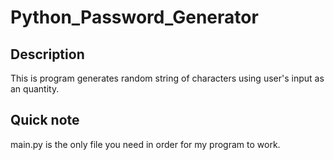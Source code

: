 # Python_Password_Generator
## Description
This is program generates random string of characters using user's input as an quantity.
## Quick note
main.py is the only file you need in order for my program to work.
